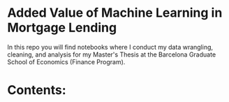 # Added Value of Machine Learning in Mortgage Lending
In this repo you will find notebooks where I conduct my data wrangling, cleaning, and analysis for my Master's Thesis at the Barcelona Graduate School of Economics (Finance Program).

# Contents:

